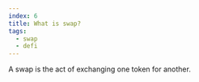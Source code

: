 ```yaml
---
index: 6
title: What is swap?
tags: 
  - swap
  - defi
---
```


A swap is the act of exchanging one token for another.
